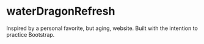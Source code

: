 # waterDragonRefresh
Inspired by a personal favorite, but aging, website.  Built with the intention to practice Bootstrap.
